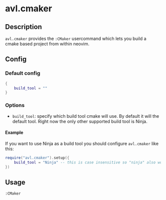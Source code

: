 # avl.cmaker

## Description
`avl.cmaker` provides the `:CMaker` usercommand which lets you build a cmake based project from within neovim.

## Config
### Default config
```lua
{
    build_tool = ""
}
```

### Options
- `build_tool`: specify which build tool cmake will use. By default it will the default tool. Right now the only other supported build tool is Ninja.

#### Example
If you want to use Ninja as a build tool you should configure `avl.cmaker` like this:
```lua
require("avl.cmaker").setup({
    build_tool = "Ninja" -- this is case insensitive so "ninja" also works.
})
```

## Usage
`:CMaker`

